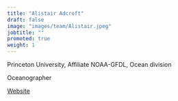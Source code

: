 ```yaml
---
title: "Alistair Adcroft"
draft: false
image: "images/team/Alistair.jpeg"
jobtitle: ""
promoted: true
weight: 1
---
```



Princeton University, Affiliate NOAA-GFDL, Ocean division

Oceanographer

[Website](https://www.gfdl.noaa.gov/alistair-adcroft-homepage/)
